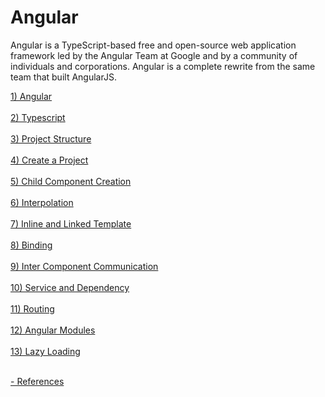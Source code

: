 # Angular
Angular is a TypeScript-based free and open-source web application framework led by the Angular Team at Google and by a community of individuals and corporations. Angular is a complete rewrite from the same team that built AngularJS.

[1) Angular](https://github.com/Girish-GAP/Angular/blob/a0104f152bee4a45524ec94ed692c1c2977bbf36/Angular.md)  <br><br>
[2) Typescript](https://github.com/Girish-GAP/Angular/tree/main/TypeScript)   <br><br>
[3) Project Structure](https://angular.io/guide/file-structure) <br><br>
[4) Create a Project](https://github.com/Girish-GAP/Angular/tree/main/Create%20First%20Application)<br><br>
[5) Child Component Creation](https://github.com/Girish-GAP/Angular/tree/main/Component)<br><br>
[6) Interpolation](https://github.com/Girish-GAP/Angular/tree/main/Interpolation/src_Interpolation)<br><br>
[7) Inline and Linked Template](https://github.com/Girish-GAP/Angular/tree/main/Inline%26Linked_Template)<br><br>
[8) Binding](https://github.com/Girish-GAP/Angular/tree/main/Binding)<br><br>
[9) Inter Component Communication](https://github.com/Girish-GAP/Angular/tree/main/InterComponentCommunication)<br><br>
[10) Service and Dependency](https://github.com/Girish-GAP/Angular/tree/main/Service_Dependancy)<br><br>
[11) Routing](https://github.com/Girish-GAP/Angular/blob/main/Routing/README.md) <br><br>
[12) Angular Modules](https://github.com/Girish-GAP/Angular/tree/main/Modules)<br><br>
[13) Lazy Loading](https://github.com/Girish-GAP/Angular/tree/main/LazyLoading)<br><br>

[- References](https://github.com/Girish-GAP/Angular/blob/main/Reference.md)
